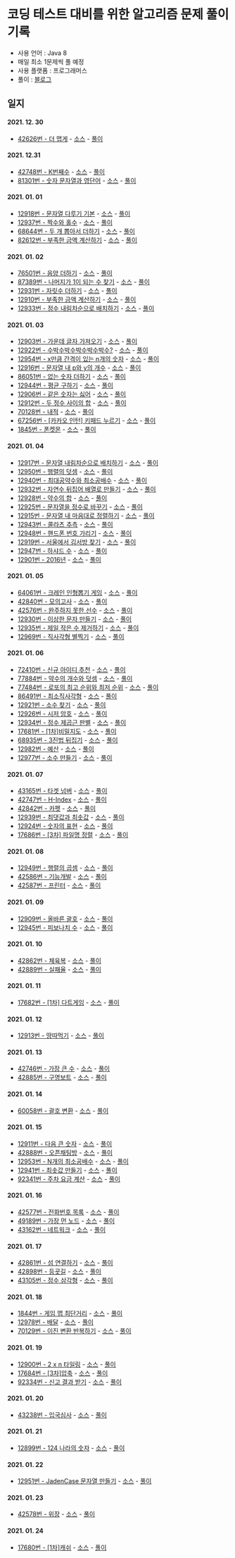 # 코딩 테스트 대비를 위한 알고리즘 문제 풀이 기록

- 사용 언어 : Java 8
- 매일 최소 1문제씩 풀 예정
- 사용 플랫폼 : 프로그래머스
- 풀이 : [블로그](https://jongwoon.tistory.com/category/%EC%95%8C%EA%B3%A0%EB%A6%AC%EC%A6%98/%ED%94%84%EB%A1%9C%EA%B7%B8%EB%9E%98%EB%A8%B8%EC%8A%A4)

## 일지

#### 2021. 12. 30

- [42626번 - 더 맵게](https://programmers.co.kr/learn/courses/30/lessons/42626) - [소스](src/com/algorithm/programmers/Solution42626.java) - [풀이](https://jongwoon.tistory.com/4)

#### 2021. 12.31

- [42748번 - K번째수](https://programmers.co.kr/learn/courses/30/lessons/42748) - [소스](src/com/algorithm/programmers/Solution42748.java) - [풀이](https://jongwoon.tistory.com/5)
- [81301번 - 숫자 문자열과 영단어](https://programmers.co.kr/learn/courses/30/lessons/81301) - [소스](src/com/algorithm/programmers/Solution81301.java) - [풀이](https://jongwoon.tistory.com/19)

#### 2021. 01. 01

- [12918번 - 문자열 다루기 기본](https://programmers.co.kr/learn/courses/30/lessons/12918) - [소스](src/com/algorithm/programmers/Solution12918.java) - [풀이](https://jongwoon.tistory.com/24)
- [12937번 - 짝수와 홀수](https://programmers.co.kr/learn/courses/30/lessons/12937) - [소스](src/com/algorithm/programmers/Solution12937.java) - [풀이](https://jongwoon.tistory.com/25)
- [68644번 - 두 개 뽑아서 더하기](https://programmers.co.kr/learn/courses/30/lessons/68644) - [소스](src/com/algorithm/programmers/Solution68644.java) - [풀이](https://jongwoon.tistory.com/26)
- [82612번 - 부족한 금액 계산하기](https://programmers.co.kr/learn/courses/30/lessons/82612) - [소스](src/com/algorithm/programmers/Solution82612.java) - [풀이](https://jongwoon.tistory.com/27)

#### 2021. 01. 02

- [76501번 - 음양 더하기](https://programmers.co.kr/learn/courses/30/lessons/76501) - [소스](src/com/algorithm/programmers/Solution76501.java) - [풀이](https://jongwoon.tistory.com/30)
- [87389번 - 나머지가 1이 되는 수 찾기](https://programmers.co.kr/learn/courses/30/lessons/87389) - [소스](src/com/algorithm/programmers/Solution87389.java) - [풀이](https://jongwoon.tistory.com/31)
- [12931번 - 자릿수 더하기](https://programmers.co.kr/learn/courses/30/lessons/12931) - [소스](src/com/algorithm/programmers/Solution12931.java) - [풀이](https://jongwoon.tistory.com/32)
- [12910번 - 부족한 금액 계산하기](https://programmers.co.kr/learn/courses/30/lessons/12910) - [소스](src/com/algorithm/programmers/Solution12910.java) - [풀이](https://jongwoon.tistory.com/27)
- [12933번 - 정수 내림차순으로 배치하기](https://programmers.co.kr/learn/courses/30/lessons/12933) - [소스](src/com/algorithm/programmers/Solution12933.java) - [풀이](https://jongwoon.tistory.com/34)

#### 2021. 01. 03

- [12903번 - 가운데 글자 가져오기](https://programmers.co.kr/learn/courses/30/lessons/12903) - [소스](src/com/algorithm/programmers/Solution12903.java) - [풀이](https://jongwoon.tistory.com/38)
- [12922번 - 수박수박수박수박수박수?](https://programmers.co.kr/learn/courses/30/lessons/12922) - [소스](src/com/algorithm/programmers/Solution12922.java) - [풀이](https://jongwoon.tistory.com/39)
- [12954번 - x만큼 간격이 있는 n개의 숫자](https://programmers.co.kr/learn/courses/30/lessons/12954) - [소스](src/com/algorithm/programmers/Solution12954.java) - [풀이](https://jongwoon.tistory.com/40)
- [12916번 - 문자열 내 p와 y의 개수](https://programmers.co.kr/learn/courses/30/lessons/12916) - [소스](src/com/algorithm/programmers/Solution86051.java) - [풀이](https://jongwoon.tistory.com/41)
- [86051번 - 없는 숫자 더하기](https://programmers.co.kr/learn/courses/30/lessons/86051) - [소스](src/com/algorithm/programmers/Solution86051.java) - [풀이](https://jongwoon.tistory.com/42)
- [12944번 - 평균 구하기](https://programmers.co.kr/learn/courses/30/lessons/12944) - [소스](src/com/algorithm/programmers/Solution12944.java) - [풀이](https://jongwoon.tistory.com/43)
- [12906번 - 같은 숫자는 싫어](https://programmers.co.kr/learn/courses/30/lessons/12906) - [소스](src/com/algorithm/programmers/Solution12906.java) - [풀이](https://jongwoon.tistory.com/44)
- [12912번 - 두 정수 사이의 합](https://programmers.co.kr/learn/courses/30/lessons/12912) - [소스](src/com/algorithm/programmers/Solution12912.java) - [풀이](https://jongwoon.tistory.com/45)
- [70128번 - 내적](https://programmers.co.kr/learn/courses/30/lessons/70128) - [소스](src/com/algorithm/programmers/Solution70128.java) - [풀이](https://jongwoon.tistory.com/46)
- [67256번 - [카카오 인턴] 키패드 누르기](https://programmers.co.kr/learn/courses/30/lessons/67256) - [소스](src/com/algorithm/programmers/Solution67256.java) - [풀이](https://jongwoon.tistory.com/47)
- [1845번 - 폰켓몬](https://programmers.co.kr/learn/courses/30/lessons/1845) - [소스](src/com/algorithm/programmers/Solution1845.java) - [풀이](https://jongwoon.tistory.com/37)

#### 2021. 01. 04

- [12917번 - 문자열 내림차순으로 배치하기](https://programmers.co.kr/learn/courses/30/lessons/12917) - [소스](src/com/algorithm/programmers/Solution12917.java) - [풀이](https://jongwoon.tistory.com/48)
- [12950번 - 행렬의 덧셈](https://programmers.co.kr/learn/courses/30/lessons/12950) - [소스](src/com/algorithm/programmers/Solution12950.java) - [풀이](https://jongwoon.tistory.com/49)
- [12940번 - 최대공약수와 최소공배수](https://programmers.co.kr/learn/courses/30/lessons/12940) - [소스](src/com/algorithm/programmers/Solution12940.java) - [풀이](https://jongwoon.tistory.com/50)
- [12932번 - 자연수 뒤집어 배열로 만들기](https://programmers.co.kr/learn/courses/30/lessons/12932) - [소스](src/com/algorithm/programmers/Solution12932.java) - [풀이](https://jongwoon.tistory.com/51)
- [12928번 - 약수의 합](https://programmers.co.kr/learn/courses/30/lessons/12928) - [소스](src/com/algorithm/programmers/Solution12928.java) - [풀이](https://jongwoon.tistory.com/52)
- [12925번 - 문자열을 정수로 바꾸기](https://programmers.co.kr/learn/courses/30/lessons/12925) - [소스](src/com/algorithm/programmers/Solution12925.java) - [풀이](https://jongwoon.tistory.com/53)
- [12915번 - 문자열 내 마음대로 정렬하기](https://programmers.co.kr/learn/courses/30/lessons/12915) - [소스](src/com/algorithm/programmers/Solution12915.java) - [풀이](https://jongwoon.tistory.com/54)
- [12943번 - 콜라츠 추측](https://programmers.co.kr/learn/courses/30/lessons/12943) - [소스](src/com/algorithm/programmers/Solution12943.java) - [풀이](https://jongwoon.tistory.com/55)
- [12948번 - 핸드폰 번호 가리기](https://programmers.co.kr/learn/courses/30/lessons/12948) - [소스](src/com/algorithm/programmers/Solution12948.java) - [풀이](https://jongwoon.tistory.com/56)
- [12919번 - 서울에서 김서방 찾기](https://programmers.co.kr/learn/courses/30/lessons/12919) - [소스](src/com/algorithm/programmers/Solution12919.java) - [풀이](https://jongwoon.tistory.com/57)
- [12947번 - 하샤드 수](https://programmers.co.kr/learn/courses/30/lessons/12947) - [소스](src/com/algorithm/programmers/Solution12947.java) - [풀이](https://jongwoon.tistory.com/58)
- [12901번 - 2016년](https://programmers.co.kr/learn/courses/30/lessons/12901) - [소스](src/com/algorithm/programmers/Solution12901.java) - [풀이](https://jongwoon.tistory.com/59)

#### 2021. 01. 05

- [64061번 - 크레인 인형뽑기 게임](https://programmers.co.kr/learn/courses/30/lessons/64061) - [소스](src/com/algorithm/programmers/Solution64061.java) - [풀이](https://jongwoon.tistory.com/66)
- [42840번 - 모의고사](https://programmers.co.kr/learn/courses/30/lessons/42840) - [소스](src/com/algorithm/programmers/Solution42840.java) - [풀이](https://jongwoon.tistory.com/89)
- [42576번 - 완주하지 못한 선수](https://programmers.co.kr/learn/courses/30/lessons/42576) - [소스](src/com/algorithm/programmers/Solution42576.java) - [풀이](https://jongwoon.tistory.com/65)
- [12930번 - 이상한 문자 만들기](https://programmers.co.kr/learn/courses/30/lessons/12930) - [소스](src/com/algorithm/programmers/Solution12930.java) - [풀이](https://jongwoon.tistory.com/64)
- [12935번 - 제일 작은 수 제거하기](https://programmers.co.kr/learn/courses/30/lessons/12935) - [소스](src/com/algorithm/programmers/Solution12935.java) - [풀이](https://jongwoon.tistory.com/63)
- [12969번 - 직사각형 별찍기](https://programmers.co.kr/learn/courses/30/lessons/12969) - [소스](src/com/algorithm/programmers/Solution12969.java) - [풀이](https://jongwoon.tistory.com/62)

#### 2021. 01. 06

- [72410번 - 신규 아이디 추천](https://programmers.co.kr/learn/courses/30/lessons/72410) - [소스](src/com/algorithm/programmers/Solution72410.java) - [풀이](https://jongwoon.tistory.com/78)
- [77884번 - 약수의 개수와 덧셈](https://programmers.co.kr/learn/courses/30/lessons/77884) - [소스](src/com/algorithm/programmers/Solution77884.java) - [풀이](https://jongwoon.tistory.com/75)
- [77484번 - 로또의 최고 순위와 최저 순위](https://programmers.co.kr/learn/courses/30/lessons/77484) - [소스](src/com/algorithm/programmers/Solution77484.java) - [풀이](https://jongwoon.tistory.com/76)
- [86491번 - 최소직사각형](https://programmers.co.kr/learn/courses/30/lessons/86491) - [소스](src/com/algorithm/programmers/Solution86491.java) - [풀이](https://jongwoon.tistory.com/79)
- [12921번 - 소수 찾기](https://programmers.co.kr/learn/courses/30/lessons/12921) - [소스](src/com/algorithm/programmers/Solution12921.java) - [풀이](https://jongwoon.tistory.com/74)
- [12926번 - 시저 암호](https://programmers.co.kr/learn/courses/30/lessons/12926) - [소스](src/com/algorithm/programmers/Solution12926.java) - [풀이](https://jongwoon.tistory.com/73)
- [12934번 - 정수 제곱근 판별](https://programmers.co.kr/learn/courses/30/lessons/12934) - [소스](src/com/algorithm/programmers/Solution12934.java) - [풀이](https://jongwoon.tistory.com/77)
- [17681번 - [1차]비밀지도](https://programmers.co.kr/learn/courses/30/lessons/17681) - [소스](src/com/algorithm/programmers/Solution17681.java) - [풀이](https://jongwoon.tistory.com/72)
- [68935번 - 3진법 뒤집기](https://programmers.co.kr/learn/courses/30/lessons/68935) - [소스](src/com/algorithm/programmers/Solution68935.java) - [풀이](https://jongwoon.tistory.com/71)
- [12982번 - 예산](https://programmers.co.kr/learn/courses/30/lessons/12982) - [소스](src/com/algorithm/programmers/Solution12982.java) - [풀이](https://jongwoon.tistory.com/70)
- [12977번 - 소수 만들기](https://programmers.co.kr/learn/courses/30/lessons/12977) - [소스](src/com/algorithm/programmers/Solution12977.java) - [풀이](https://jongwoon.tistory.com/69)

#### 2021. 01. 07

- [43165번 - 타겟 넘버](https://programmers.co.kr/learn/courses/30/lessons/43165) - [소스](src/com/algorithm/programmers/Solution43165.java) - [풀이](https://jongwoon.tistory.com/80)
- [42747번 - H-Index](https://programmers.co.kr/learn/courses/30/lessons/42747) - [소스](src/com/algorithm/programmers/Solution42747.java) - [풀이](https://jongwoon.tistory.com/84)
- [42842번 - 카펫](https://programmers.co.kr/learn/courses/30/lessons/42842) - [소스](src/com/algorithm/programmers/Solution42842.java) - [풀이](https://jongwoon.tistory.com/81)
- [12939번 - 최댓값과 최솟값](https://programmers.co.kr/learn/courses/30/lessons/12939) - [소스](src/com/algorithm/programmers/Solution12939.java) - [풀이](https://jongwoon.tistory.com/82)
- [12924번 - 숫자의 표현](https://programmers.co.kr/learn/courses/30/lessons/12924) - [소스](src/com/algorithm/programmers/Solution12924.java) - [풀이](https://jongwoon.tistory.com/83)
- [17686번 - [3차] 파일명 정렬](https://programmers.co.kr/learn/courses/30/lessons/17686) - [소스](src/com/algorithm/programmers/Solution17686.java) - [풀이](https://jongwoon.tistory.com/85)

#### 2021. 01. 08

- [12949번 - 행렬의 곱셈](https://programmers.co.kr/learn/courses/30/lessons/12949) - [소스](src/com/algorithm/programmers/Solution12949.java) - [풀이](https://jongwoon.tistory.com/86)
- [42586번 - 기능개발](https://programmers.co.kr/learn/courses/30/lessons/42586) - [소스](src/com/algorithm/programmers/Solution42586.java) - [풀이](https://jongwoon.tistory.com/87)
- [42587번 - 프린터](https://programmers.co.kr/learn/courses/30/lessons/42587) - [소스](src/com/algorithm/programmers/Solution42587.java) - [풀이](https://jongwoon.tistory.com/88)

#### 2021. 01. 09

- [12909번 - 올바른 괄호](https://programmers.co.kr/learn/courses/30/lessons/12909) - [소스](src/com/algorithm/programmers/Solution12909.java) - [풀이](https://jongwoon.tistory.com/90)
- [12945번 - 피보나치 수](https://programmers.co.kr/learn/courses/30/lessons/12945) - [소스](src/com/algorithm/programmers/Solution12945.java) - [풀이](https://jongwoon.tistory.com/91)

#### 2021. 01. 10

- [42862번 - 체육복](https://programmers.co.kr/learn/courses/30/lessons/42862) - [소스](src/com/algorithm/programmers/Solution42862.java) - [풀이](https://jongwoon.tistory.com/92)
- [42889번 - 실패율](https://programmers.co.kr/learn/courses/30/lessons/42889) - [소스](src/com/algorithm/programmers/Solution42889.java) - [풀이](https://jongwoon.tistory.com/93)

#### 2021. 01. 11

- [17682번 - [1차] 다트게임](https://programmers.co.kr/learn/courses/30/lessons/17682) - [소스](src/com/algorithm/programmers/Solution17682.java) - [풀이](https://jongwoon.tistory.com/94)

#### 2021. 01. 12

- [12913번 - 땅따먹기](https://programmers.co.kr/learn/courses/30/lessons/12913) - [소스](src/com/algorithm/programmers/Solution12913.java) - [풀이](https://jongwoon.tistory.com/96)

#### 2021. 01. 13

- [42746번 - 가장 큰 수](https://programmers.co.kr/learn/courses/30/lessons/42746) - [소스](src/com/algorithm/programmers/Solution42746.java) - [풀이](https://jongwoon.tistory.com/99)
- [42885번 - 구명보트](https://programmers.co.kr/learn/courses/30/lessons/42885) - [소스](src/com/algorithm/programmers/Solution42885.java) - [풀이](https://jongwoon.tistory.com/100)

#### 2021. 01. 14

- [60058번 - 괄호 변환](https://programmers.co.kr/learn/courses/30/lessons/60058) - [소스](src/com/algorithm/programmers/Solution60058.java) - [풀이](https://jongwoon.tistory.com/105)

#### 2021. 01. 15

- [12911번 - 다음 큰 숫자](https://programmers.co.kr/learn/courses/30/lessons/12911) - [소스](src/com/algorithm/programmers/Solution12911.java) - [풀이](https://jongwoon.tistory.com/104)
- [42888번 - 오픈채팅방](https://programmers.co.kr/learn/courses/30/lessons/42888) - [소스](src/com/algorithm/programmers/Solution42888.java) - [풀이](https://jongwoon.tistory.com/108)
- [12953번 - N개의 최소공배수](https://programmers.co.kr/learn/courses/30/lessons/12953) - [소스](src/com/algorithm/programmers/Solution12953.java) - [풀이](https://jongwoon.tistory.com/106)
- [12941번 - 최솟값 만들기](https://programmers.co.kr/learn/courses/30/lessons/12941) - [소스](src/com/algorithm/programmers/Solution12941.java) - [풀이](https://jongwoon.tistory.com/107)
- [92341번 - 주차 요금 계산](https://programmers.co.kr/learn/courses/30/lessons/92341) - [소스](src/com/algorithm/programmers/Solution92341.java) - [풀이](https://jongwoon.tistory.com/109)

#### 2021. 01. 16

- [42577번 - 전화번호 목록](https://programmers.co.kr/learn/courses/30/lessons/42577) - [소스](src/com/algorithm/programmers/Solution42577.java) - [풀이](https://jongwoon.tistory.com/129)
- [49189번 - 가장 먼 노드](https://programmers.co.kr/learn/courses/30/lessons/49189) - [소스](src/com/algorithm/programmers/Solution49189.java) - [풀이](https://jongwoon.tistory.com/128)
- [43162번 - 네트워크](https://programmers.co.kr/learn/courses/30/lessons/43162) - [소스](src/com/algorithm/programmers/Solution43162.java) - [풀이](https://jongwoon.tistory.com/127)

#### 2021. 01. 17

- [42861번 - 섬 연결하기](https://programmers.co.kr/learn/courses/30/lessons/42861) - [소스](src/com/algorithm/programmers/Solution42861.java) - [풀이](https://jongwoon.tistory.com/130)
- [42898번 - 등굣길](https://programmers.co.kr/learn/courses/30/lessons/42898) - [소스](src/com/algorithm/programmers/Solution42898.java) - [풀이](https://jongwoon.tistory.com/131)
- [43105번 - 정수 삼각형](https://programmers.co.kr/learn/courses/30/lessons/43105) - [소스](src/com/algorithm/programmers/Solution43105.java) - [풀이](https://jongwoon.tistory.com/132)

#### 2021. 01. 18

- [1844번 - 게임 맵 최단거리](https://programmers.co.kr/learn/courses/30/lessons/1844) - [소스](src/com/algorithm/programmers/Solution1844.java) - [풀이](https://jongwoon.tistory.com/133)
- [12978번 - 배달](https://programmers.co.kr/learn/courses/30/lessons/12978) - [소스](src/com/algorithm/programmers/Solution12978.java) - [풀이](https://jongwoon.tistory.com/135)
- [70129번 - 이진 변환 반복하기](https://programmers.co.kr/learn/courses/30/lessons/70129) - [소스](src/com/algorithm/programmers/Solution70129.java) - [풀이](https://jongwoon.tistory.com/134)

#### 2021. 01. 19

- [12900번 - 2 x n 타일링](https://programmers.co.kr/learn/courses/30/lessons/12900) - [소스](src/com/algorithm/programmers/Solution12900.java) - [풀이](https://jongwoon.tistory.com/136)
- [17684번 - [3차]압축](https://programmers.co.kr/learn/courses/30/lessons/17684) - [소스](src/com/algorithm/programmers/Solution17684.java) - [풀이](https://jongwoon.tistory.com/137)
- [92334번 - 신고 결과 받기](https://programmers.co.kr/learn/courses/30/lessons/92334) - [소스](src/com/algorithm/programmers/Solution92334.java) - [풀이](https://jongwoon.tistory.com/138)

#### 2021. 01. 20

- [43238번 - 입국심사](https://programmers.co.kr/learn/courses/30/lessons/43238) - [소스](src/com/algorithm/programmers/Solution43238.java) - [풀이](https://jongwoon.tistory.com/139)

#### 2021. 01. 21

- [12899번 - 124 나라의 숫자](https://programmers.co.kr/learn/courses/30/lessons/12899) - [소스](src/com/algorithm/programmers/Solution12899.java) - [풀이](https://jongwoon.tistory.com/140)

#### 2021. 01. 22

- [12951번 - JadenCase 문자열 만들기](https://programmers.co.kr/learn/courses/30/lessons/12951) - [소스](src/com/algorithm/programmers/Solution12951.java) - [풀이](https://jongwoon.tistory.com/141)

#### 2021. 01. 23

- [42578번 - 위장](https://programmers.co.kr/learn/courses/30/lessons/42578) - [소스](src/com/algorithm/programmers/Solution42578.java) - [풀이](https://jongwoon.tistory.com/142)

#### 2021. 01. 24

- [17680번 - [1차]캐쉬](https://programmers.co.kr/learn/courses/30/lessons/17680) - [소스](src/com/algorithm/programmers/Solution17680.java) - [풀이](https://jongwoon.tistory.com/143)
